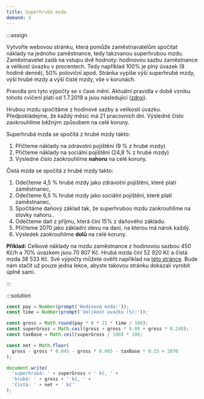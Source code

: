```yaml
---
title: Superhrubá mzda
demand: 3
---
```


:::assign

Vytvořte webovou stránku, která pomůže zaměstnavatelům spočítat náklady na jednoho zaměstnance, tedy takzvanou superhrubou mzdu. Zaměstnavetel zadá na vstupu dvě hodnoty: hodinovou sazbu zaměstnance a velikost úvazku v procentech. Tedy například 100% je plný úvazek (8 hodině denně), 50% poloviční apod. Stránka vypíše výši superhrubé mzdy, výší hrubé mzdy a výší čisté mzdy, vše v korunách.

Pravidla pro tyto výpočty se v čase mění. Aktuální pravidla v době vzniku tohoto cvičení platí od 1.7.2019 a jsou následující ([zdroj](https://www.vypocet.cz/popis-vypoctu-ciste-mzdy)).

Hrubou mzdu spočítáme z hodinové sazby a velikosti úvazku. Předpokládejme, že každý měsíc má 21 pracovních dní. Výsledné číslo zaokrouhlíme běžným způsobem na celé koruny.

Superhrubá mzda se spočítá z hrubé mzdy takto:

1. Přičteme náklady na zdravotní pojištění (9 % z hrubé mzdy)
1. Přičteme náklady na sociální pojištění (24,8 % z hrubé mzdy)
1. Výsledné číslo zaokrouhlíme **nahoru** na celé koruny.

Čistá mzda se spočítá z hrubé mzdy takto:

1. Odečteme 4,5 % hrubé mzdy jako zdravotní pojištění, které platí zaměstnanec,
1. Odečteme 6,5 % hrubé mzdy jako sociální pojištění, které platí zaměstnanec,
1. Spočítáme daňový základ tak, že superhrubou mzdu zaokrouhlíme na stovky nahoru..
1. Odečteme daň z příjmu, která činí 15% z daňového základu.
1. Přičteme 2070 jako základní slevu na dani, na kterou má nárok každý.
1. Výsledek zaokrouhlíme **dolů** na celé koruny.

**Příklad:** Celkové náklady na mzdu zaměstnance z hodinovou sazbou 450 Kč/h a 70% úvazkem jsou 70&nbsp;807 Kč. Hrubá mzda činí 52&nbsp;920 Kč a čistá mzda 38&nbsp;533 Kč. Své výpočty můžete ověřit například na [této stránce](https://www.vypocet.cz/cista-mzda). Bude nám stačit už pouze jedna lekce, abyste takovou stránku dokázali vyrobit úplně sami.

:::

:::solution

```js
const pay = Number(prompt('Hodinová mzda:'));
const time = Number(prompt('Velikost uvazku (%):'));

const gross = Math.round(pay * 8 * 21 * time / 100);
const superGross = Math.ceil(gross + gross * 0.09 + gross * 0.248);
const taxBase = Math.ceil(superGross / 100) * 100;

const net = Math.floor(
  gross - gross * 0.045 - gross * 0.065 - taxBase * 0.15 + 2070
);

document.write(
  'superhrubá: ' + superGross + ' kč, ' +
  'hrubá: ' + gross + ' kč, ' +
  'čistá: ' + net + ' kč'
);
```